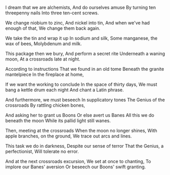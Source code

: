 I dream that we are alchemists,
    And do ourselves amuse
By turning ten threepenny nails
    Into three ten-cent screws. 

We change niobium to zinc,
    And nickel into tin,
And when we've had enough of that,
    We change them back again.

We take the tin and wrap it up
    In sodium and silk,
Some manganese, the wax of bees,
    Molybdenum and milk.

This package then we bury,
    And perform a secret rite
Underneath a waning moon,
     At a crossroads late at night.

According to instructions
    That we found in an old tome
Beneath the granite mantelpiece
    In the fireplace at home,

If we want the working to conclude
    In the space of thirty days,
We must bang a kettle drum each night
    And chant a Latin phrase.

And furthermore, we must beseech
    In supplicatory tones
The Genius of the crossroads
    By rattling chicken bones,

And asking her to grant us Boons
    Or else avert us Banes
All this we do beneath the moon
    While its pallid light still wanes.

Then, meeting at the crossroads
    When the moon no longer shines,
With apple branches, on the ground, 
    We trace out arcs and lines.
     
This task we do in darkness,
    Despite our sense of terror
That the Genius, a perfectionist, 
    Will tolerate no error.

And at the next crossroads excursion,
    We set at once to chanting,
To implore our Banes' aversion
    Or beseech our Boons' swift granting.
    
  





  




    

